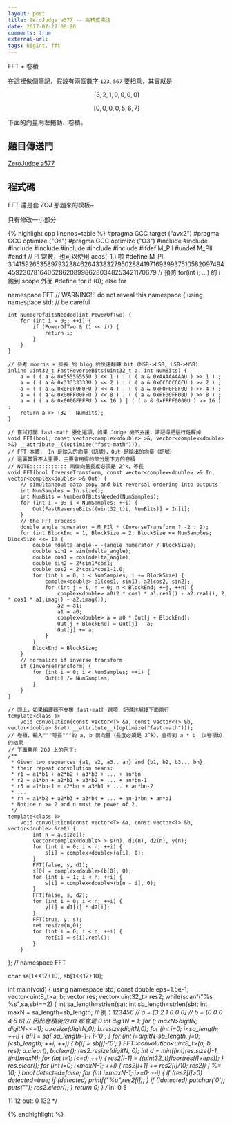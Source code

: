 ```yaml
---
layout: post
title: ZeroJudge a577 -- 高精度乘法
date: 2017-07-27 00:20
comments: true
external-url:
tags: bigint, fft
---
```


FFT + 卷積

在這裡做個筆記，假設有兩個數字 `123`, `567` 要相乘，其實就是

$$
\left[ 3, 2, 1, 0, 0, 0, 0 \right]
$$

$$
\left[ 0, 0, 0, 0, 5, 6, 7 \right]
$$

下面的向量向左捲動、卷積。

## 題目傳送門

[ZeroJudge a577](https://zerojudge.tw/ShowProblem?problemid=a577)

## 程式碼

FFT 還是套 ZOJ 那題來的模板~

只有修改一小部分

{% highlight cpp linenos=table %}
#pragma GCC target ("avx2")
#pragma GCC optimize ("Os")
#pragma GCC optimize ("O3")
#include <iostream>
#include <algorithm>
#include <vector>
#include <complex>
#include <cmath>
#include <cstring>
#include <cstdint>
#ifdef M_PIl
#undef M_PIl
#endif
// PI 常數，也可以使用 acos(-1.) 啦
#define M_PIl 3.1415926535897932384626433832795028841971693993751058209749445923078164062862089986280348253421170679
// 預防 for(int i; ...) 的 i 跑到 scope 外面
#define for if (0); else for

namespace FFT  // WARNING!!! do not reveal this namespace
{
    using namespace std; // be careful

    int NumberOfBitsNeeded(int PowerOfTwo) {
        for (int i = 0;; ++i) {
            if (PowerOfTwo & (1 << i)) {
                return i;
            }
        }
    }

    // 參考 morris + 掛長 的 blog 的快速翻轉 bit (MSB->LSB; LSB->MSB)
    inline uint32_t FastReverseBits(uint32_t a, int NumBits) {
        a = ( ( a & 0x55555555U ) << 1 ) | ( ( a & 0xAAAAAAAAU ) >> 1 ) ;
        a = ( ( a & 0x33333333U ) << 2 ) | ( ( a & 0xCCCCCCCCU ) >> 2 ) ;
        a = ( ( a & 0x0F0F0F0FU ) << 4 ) | ( ( a & 0xF0F0F0F0U ) >> 4 ) ;
        a = ( ( a & 0x00FF00FFU ) << 8 ) | ( ( a & 0xFF00FF00U ) >> 8 ) ;
        a = ( ( a & 0x0000FFFFU ) << 16 ) | ( ( a & 0xFFFF0000U ) >> 16 ) ;
        return a >> (32 - NumBits);
    }

    // 嘗試打開 fast-math 優化選項，如果 Judge 機不支援，請記得把這行註解掉
    void FFT(bool, const vector<complex<double> >&, vector<complex<double> >&) __attribute__((optimize("fast-math")));
    // FFT 本體， In 是輸入的向量（訊號），Out 是輸出的向量（訊號）
    // 這裏其實不太重要，主要會用得的部分是下方的卷積
    // NOTE:::::::::::: 兩個向量長度必須是 2^k，等長
    void FFT(bool InverseTransform, const vector<complex<double> >& In, vector<complex<double> >& Out) {
        // simultaneous data copy and bit-reversal ordering into outputs
        int NumSamples = In.size();
        int NumBits = NumberOfBitsNeeded(NumSamples);
        for (int i = 0; i < NumSamples; ++i) {
            Out[FastReverseBits((uint32_t)i, NumBits)] = In[i];
        }
        // the FFT process
        double angle_numerator = M_PIl * (InverseTransform ? -2 : 2);
        for (int BlockEnd = 1, BlockSize = 2; BlockSize <= NumSamples; BlockSize <<= 1) {
            double ndelta_angle = -(angle_numerator / BlockSize);
            double sin1 = sin(ndelta_angle);
            double cos1 = cos(ndelta_angle);
            double sin2 = 2*sin1*cos1;
            double cos2 = 2*cos1*cos1-1.0;
            for (int i = 0; i < NumSamples; i += BlockSize) {
                complex<double> a1(cos1, sin1), a2(cos2, sin2);
                for (int j = i, n = 0; n < BlockEnd; ++j, ++n) {
                    complex<double> a0(2 * cos1 * a1.real() - a2.real(), 2 * cos1 * a1.imag() - a2.imag());
                    a2 = a1;
                    a1 = a0;
                    complex<double> a = a0 * Out[j + BlockEnd];
                    Out[j + BlockEnd] = Out[j] - a;
                    Out[j] += a;
                }
            }
            BlockEnd = BlockSize;
        }
        // normalize if inverse transform
        if (InverseTransform) {
            for (int i = 0; i < NumSamples; ++i) {
                Out[i] /= NumSamples;
            }
        }
    }

    // 同上，如果編譯器不支援 fast-math 選項，記得註解掉下面兩行
    template<class T>
        void convolution(const vector<T> &a, const vector<T> &b, vector<double> &ret) __attribute__((optimize("fast-math")));
    // 卷積，輸入"""等長"""的 a, b 兩向量（長度必須是 2^k），會得到 a * b （a卷積b）的結果
    // 下面套用 ZOJ 上的例子:
    /**
     * Given two sequences {a1, a2, a3.. an} and {b1, b2, b3... bn},
     * their repeat convolution means:
     * r1 = a1*b1 + a2*b2 + a3*b3 + ... + an*bn
     * r2 = a1*bn + a2*b1 + a3*b2 + ... + an*bn-1
     * r3 = a1*bn-1 + a2*bn + a3*b1 + ... + an*bn-2
     * ...
     * rn = a1*b2 + a2*b3 + a3*b4 + ... + an-1*bn + an*b1
     * Notice n >= 2 and n must be power of 2.
     */
    template<class T>
        void convolution(const vector<T> &a, const vector<T> &b, vector<double> &ret) {
            int n = a.size();
            vector<complex<double> > s(n), d1(n), d2(n), y(n);
            for (int i = 0; i < n; ++i) {
                s[i] = complex<double>(a[i], 0);
            }
            FFT(false, s, d1);
            s[0] = complex<double>(b[0], 0);
            for (int i = 1; i < n; ++i) {
                s[i] = complex<double>(b[n - i], 0);
            }
            FFT(false, s, d2);
            for (int i = 0; i < n; ++i) {
                y[i] = d1[i] * d2[i];
            }
            FFT(true, y, s);
            ret.resize(n,0);
            for (int i = 0; i < n; ++i) {
                ret[i] = s[i].real();
            }
        }
}; // namespace FFT

char sa[1<<17+10], sb[1<<17+10];

int main(void) {
    using namespace std;
    const double eps=1.5e-1;
    vector<uint8_t>a, b;
    vector<double> res;
    vector<uint32_t> res2;
    while(scanf("%s %s",sa,sb)==2) {
        int sa_length=strlen(sa);
        int sb_length=strlen(sb);
        int maxN = sa_length+sb_length;
        // 例：123*456
        // a = [3 2 1 0 0 0]
        // b = [0 0 0 4 5 6]
        // 因此卷積後的 r0 都會是 0
        int digitN = 1;
        for (; maxN>digitN; digitN<<=1);
        a.resize(digitN,0);
        b.resize(digitN,0);
        for (int i=0; i<sa_length; ++i) {
            a[i] = sa[ sa_length-1-i ]-'0';
        }
        for (int i=digitN-sb_length, j=0; j<sb_length; ++i, ++j) {
            b[i] = sb[j]-'0';
        }
        FFT::convolution<uint8_t>(a, b, res);
        a.clear(), b.clear();
        res2.resize(digitN, 0);
        int d = min((int)res.size()-1, (int)maxN);
        for (int i=1; i<=d; ++i) {
            res2[i-1] = ((uint32_t)floor(res[i]+eps));
        }
        res.clear();
        for (int i=0; i<maxN-1; ++i) {
            res2[i+1] += res2[i]/10;
            res2[i  ] %= 10;
        }
        bool detected=false;
        for (int i=maxN-1; i>=0; --i) {
            if (res2[i]>0) detected=true;
            if (detected) printf("%u",res2[i]);
        }
        if (!detected) putchar('0');
        puts("");
        res2.clear();
    }
    return 0;
}
/*
in:
0
5

11
12
out:
0
132
*/

{% endhighlight %}
